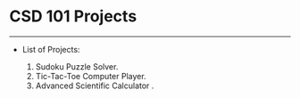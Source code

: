 # CSD 101 Projects
*******************

* List of Projects:

  1. Sudoku Puzzle Solver.
  2. Tic-Tac-Toe Computer Player.
  3. Advanced Scientific Calculator .
      
  

